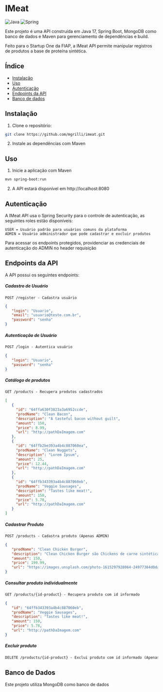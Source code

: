 # IMeat

![Java](https://img.shields.io/badge/java-%23ED8B00.svg?style=for-the-badge&logo=openjdk&logoColor=white)
![Spring](https://img.shields.io/badge/spring-%236DB33F.svg?style=for-the-badge&logo=spring&logoColor=white)

Este projeto é uma API construída em Java 17, Spring Boot, MongoDB como banco de dados e Maven para gerenciamento de dependências e build.

Feito para o Startup One da FIAP, a IMeat API permite manipular registros de produtos a base de proteína sintética. 

## Índice

- [Instalação](#instalação)
- [Uso](#uso)
- [Autenticação](#autenticação)
- [Endpoints da API](#endpoints-da-api)
- [Banco de dados](#banco-de-dados)

## Instalação

1. Clone o repositório:
```bash
git clone https://github.com/mgrilli/imeat.git
```

2. Instale as dependências com Maven


## Uso

1. Inicie a aplicação com Maven
```bash
mvn spring-boot:run
```
2. A API estará disponível em http://localhost:8080


## Autenticação

A IMeat API usa o Spring Security para o controle de autenticação, as seguintes roles estão disponíveis:

```
USER = Usuário padrão para usuários comuns da plataforma
ADMIN = Usuário administrador que pode cadastrar e excluir produtos
```

Para acessar os endpoints protegidos, providenciar as credenciais de autenticação do ADMIN no header requisição

## Endpoints da API

A API possui os seguintes endpoints:

##### Cadastro de Usuário

```
POST /register - Cadastra usuário 
```

```json
{
   "login": "Usuario",
   "email": "usuario@teste.com.br",
   "password": "senha"
}
```

##### Autenticação de Usuário

```markdown
POST /login - Autentica usuário
```

```json
{
   "login": "Usuario",
   "password": "senha"
}
```

##### Catálogo de produtos

```markdown
GET /products - Recupera produtos cadastrados
```

```json
[
   {
     "id": "64ffa630f3823a3a6952ccde",
     "prodName": "Clean Bacon",
     "description": "A tasteful bacon without guilt",
     "amount": 150,
     "price": 8.99,
     "url": "http://pathDaImagem.com"
   },
   {
     "id": "64ffb2be393a4b4c887060ea",
     "prodName": "Clean Nuggets",
     "description": "Lorem Ipsum",
     "amount": 25,
     "price": 12.44,
     "url": "http://pathDaImagem.com"
   },
   {
     "id": "64ffb343393a4b4c887060eb",
     "prodName": "Veggie Sausages",
     "description": "Tastes like meat!",
     "amount": 150,
     "price": 5.78,
     "url": "http://pathDaImagem.com"
   }
]
```

##### Cadastrar Produto

```markdown
POST /products - Cadastra produto (Apenas ADMIN)
```

```json
{
   "prodName": "Clean Chicken Burger",
   "description": "Clean Chicken Burger são Chickens de carne sintética feitas de plantas e proteínas de alta qualidade. Elas são uma ótima opção para quem quer comer carne sem os impactos ambientais e de saúde associados à carne animal",
   "amount": 150,
   "price": 199.99,
   "url": "https://images.unsplash.com/photo-1615297928064-24977384d0da?ixlib=rb-4.0.3&ixid=M3wxMjA3fDB8MHxwaG90by1wYWdlfHx8fGVufDB8fHx8fA%3D%3D&auto=format&fit=crop&w=1412&q=80"
}
```

##### Consultar produto individualmente

```markdown
GET /products/{id-product} - Recupera produto com id informado
```

```json
{
   "id": "64ffb343393a4b4c887060eb",
   "prodName": "Veggie Sausages",
   "description": "Tastes like meat!",
   "amount": 150,
   "price": 5.78,
   "url": "http://pathDaImagem.com"
}
```

##### Excluir produto

```markdown
DELETE /products/{id-product} - Exclui produto com id informado (Apenas ADMIN)
```


## Banco de Dados

Este projeto utiliza MongoDB como banco de dados